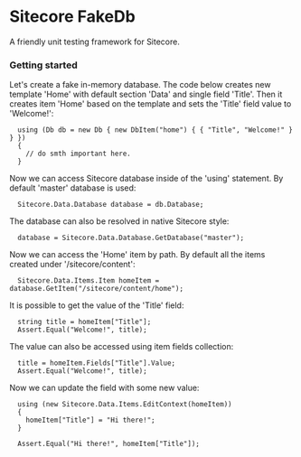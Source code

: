 Sitecore FakeDb
===============

A friendly unit testing framework for Sitecore.

### Getting started
Let's create a fake in-memory database. The code below creates new template 'Home' with default section 'Data' and single field 'Title'.
Then it creates item 'Home' based on the template and sets the 'Title' field value to 'Welcome!':

      using (Db db = new Db { new DbItem("home") { { "Title", "Welcome!" } } })
      {
        // do smth important here.
      }

Now we can access Sitecore database inside of the 'using' statement. By default 'master' database is used:

      Sitecore.Data.Database database = db.Database;
      
The database can also be resolved in native Sitecore style:

      database = Sitecore.Data.Database.GetDatabase("master");

Now we can access the 'Home' item by path. By default all the items created under '/sitecore/content':

      Sitecore.Data.Items.Item homeItem = database.GetItem("/sitecore/content/home");

It is possible to get the value of the 'Title' field:

      string title = homeItem["Title"];
      Assert.Equal("Welcome!", title);

The value can also be accessed using item fields collection:

      title = homeItem.Fields["Title"].Value;
      Assert.Equal("Welcome!", title);
        
Now we can update the field with some new value:

      using (new Sitecore.Data.Items.EditContext(homeItem))
      {
        homeItem["Title"] = "Hi there!";
      }

      Assert.Equal("Hi there!", homeItem["Title"]);
